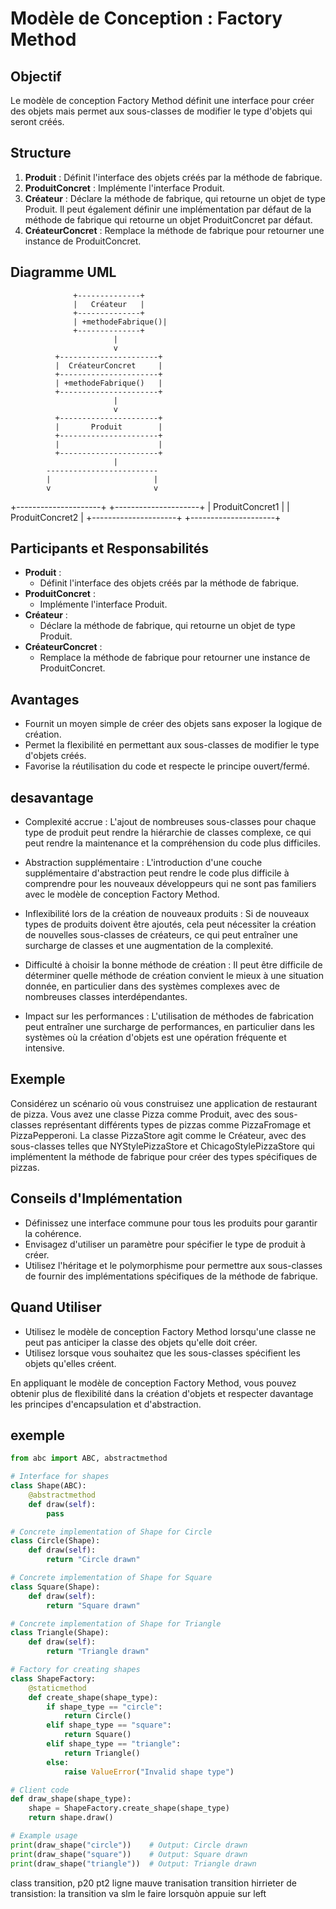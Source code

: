 # Modèle de Conception : Factory Method

## Objectif
Le modèle de conception Factory Method définit une interface pour créer des objets mais permet aux sous-classes de modifier le type d'objets qui seront créés.

## Structure
1. **Produit** : Définit l'interface des objets créés par la méthode de fabrique.
2. **ProduitConcret** : Implémente l'interface Produit.
3. **Créateur** : Déclare la méthode de fabrique, qui retourne un objet de type Produit. Il peut également définir une implémentation par défaut de la méthode de fabrique qui retourne un objet ProduitConcret par défaut.
4. **CréateurConcret** : Remplace la méthode de fabrique pour retourner une instance de ProduitConcret.

## Diagramme UML

                  +--------------+
                  |   Créateur   |
                  +--------------+
                  | +methodeFabrique()|
                  +--------------+
                           |
                           v
              +----------------------+
              |  CréateurConcret     |
              +----------------------+
              | +methodeFabrique()   |
              +----------------------+
                           |
                           v
              +----------------------+
              |       Produit        |
              +----------------------+
              |                      |
              +----------------------+
                           |
            -------------------------
            |                       |
            v                       v
+---------------------+   +---------------------+
|  ProduitConcret1    |   |  ProduitConcret2    |
+---------------------+   +---------------------+


## Participants et Responsabilités
- **Produit** :
  - Définit l'interface des objets créés par la méthode de fabrique.
- **ProduitConcret** :
  - Implémente l'interface Produit.
- **Créateur** :
  - Déclare la méthode de fabrique, qui retourne un objet de type Produit.
- **CréateurConcret** :
  - Remplace la méthode de fabrique pour retourner une instance de ProduitConcret.
  
## Avantages
- Fournit un moyen simple de créer des objets sans exposer la logique de création.
- Permet la flexibilité en permettant aux sous-classes de modifier le type d'objets créés.
- Favorise la réutilisation du code et respecte le principe ouvert/fermé.

## desavantage
- Complexité accrue : L'ajout de nombreuses sous-classes pour chaque type de produit peut rendre la hiérarchie de classes complexe, ce qui peut rendre la maintenance et la compréhension du code plus difficiles.

- Abstraction supplémentaire : L'introduction d'une couche supplémentaire d'abstraction peut rendre le code plus difficile à comprendre pour les nouveaux développeurs qui ne sont pas familiers avec le modèle de conception Factory Method.

- Inflexibilité lors de la création de nouveaux produits : Si de nouveaux types de produits doivent être ajoutés, cela peut nécessiter la création de nouvelles sous-classes de créateurs, ce qui peut entraîner une surcharge de classes et une augmentation de la complexité.

- Difficulté à choisir la bonne méthode de création : Il peut être difficile de déterminer quelle méthode de création convient le mieux à une situation donnée, en particulier dans des systèmes complexes avec de nombreuses classes interdépendantes.

- Impact sur les performances : L'utilisation de méthodes de fabrication peut entraîner une surcharge de performances, en particulier dans les systèmes où la création d'objets est une opération fréquente et intensive.

## Exemple
Considérez un scénario où vous construisez une application de restaurant de pizza. Vous avez une classe Pizza comme Produit, avec des sous-classes représentant différents types de pizzas comme PizzaFromage et PizzaPepperoni. La classe PizzaStore agit comme le Créateur, avec des sous-classes telles que NYStylePizzaStore et ChicagoStylePizzaStore qui implémentent la méthode de fabrique pour créer des types spécifiques de pizzas.

## Conseils d'Implémentation
- Définissez une interface commune pour tous les produits pour garantir la cohérence.
- Envisagez d'utiliser un paramètre pour spécifier le type de produit à créer.
- Utilisez l'héritage et le polymorphisme pour permettre aux sous-classes de fournir des implémentations spécifiques de la méthode de fabrique.

## Quand Utiliser
- Utilisez le modèle de conception Factory Method lorsqu'une classe ne peut pas anticiper la classe des objets qu'elle doit créer.
- Utilisez lorsque vous souhaitez que les sous-classes spécifient les objets qu'elles créent.

En appliquant le modèle de conception Factory Method, vous pouvez obtenir plus de flexibilité dans la création d'objets et respecter davantage les principes d'encapsulation et d'abstraction.


## exemple
```python
from abc import ABC, abstractmethod

# Interface for shapes
class Shape(ABC):
    @abstractmethod
    def draw(self):
        pass

# Concrete implementation of Shape for Circle
class Circle(Shape):
    def draw(self):
        return "Circle drawn"

# Concrete implementation of Shape for Square
class Square(Shape):
    def draw(self):
        return "Square drawn"

# Concrete implementation of Shape for Triangle
class Triangle(Shape):
    def draw(self):
        return "Triangle drawn"

# Factory for creating shapes
class ShapeFactory:
    @staticmethod
    def create_shape(shape_type):
        if shape_type == "circle":
            return Circle()
        elif shape_type == "square":
            return Square()
        elif shape_type == "triangle":
            return Triangle()
        else:
            raise ValueError("Invalid shape type")

# Client code
def draw_shape(shape_type):
    shape = ShapeFactory.create_shape(shape_type)
    return shape.draw()

# Example usage
print(draw_shape("circle"))    # Output: Circle drawn
print(draw_shape("square"))    # Output: Square drawn
print(draw_shape("triangle"))  # Output: Triangle drawn
```


class transition, p20 pt2 ligne mauve 
tranisation transition hirrieter de transistion:  la transition va slm le faire lorsquòn appuie sur left 
